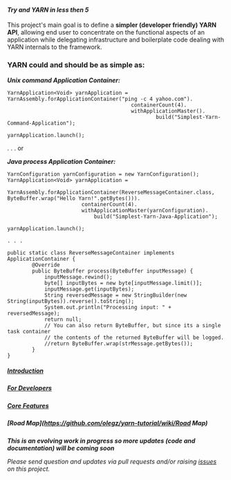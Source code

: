 #### _Try and YARN in less then 5_
This project's main goal is to define a **simpler (developer friendly) YARN API**, allowing end user to concentrate on
the functional aspects of an application while delegating infrastructure and boilerplate code dealing with YARN internals to the framework. 

### YARN could and should be as simple as:

_**Unix command Application Container:**_
```
YarnApplication<Void> yarnApplication = YarnAssembly.forApplicationContainer("ping -c 4 yahoo.com").
										containerCount(4).
										withApplicationMaster().
												build("Simplest-Yarn-Command-Application");
		
yarnApplication.launch();
```
. . . or

_**Java process Application Container:**_
```
YarnConfiguration yarnConfiguration = new YarnConfiguration();
YarnApplication<Void> yarnApplication = 
	YarnAssembly.forApplicationContainer(ReverseMessageContainer.class, ByteBuffer.wrap("Hello Yarn!".getBytes())).
						containerCount(4).
						withApplicationMaster(yarnConfiguration).
							build("Simplest-Yarn-Java-Application");
		
yarnApplication.launch();

. . .

public static class ReverseMessageContainer implements ApplicationContainer {
		@Override
		public ByteBuffer process(ByteBuffer inputMessage) {
			inputMessage.rewind();
			byte[] inputBytes = new byte[inputMessage.limit()];
			inputMessage.get(inputBytes);
			String reversedMessage = new StringBuilder(new String(inputBytes)).reverse().toString();
			System.out.println("Processing input: " + reversedMessage);
			return null;
			// You can also return ByteBuffer, but since its a single task container
			// the contents of the returned ByteBuffer will be logged.
			//return ByteBuffer.wrap(strMessage.getBytes());
		}
}
```

##### [Introduction](https://github.com/olegz/yarn-tutorial/wiki/Introduction)
##### [For Developers](https://github.com/olegz/yarn-tutorial/wiki/Developers)
##### [Core Features](https://github.com/olegz/yarn-tutorial/wiki/CoreFeatures)
##### [Road Map](https://github.com/olegz/yarn-tutorial/wiki/Road Map)

**_This is an evolving work in progress so more updates (code and documentation) will be coming soon_**

_Please send question and updates via pull requests and/or raising [issues](https://github.com/olegz/yarn-tutorial/issues) on this project._